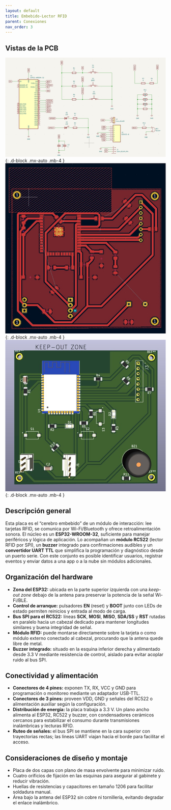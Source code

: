 ```yaml
---
layout: default
title: Embebido-Lector RFID
parent: Conexiones
nav_order: 3
---
```


## Vistas de la PCB

![Diagrama esquemático de la PCB](/assets/img/PCB_diagrama_esquema.jpg){: .d-block .mx-auto .mb-4 }
![Distribución de componentes en la PCB](/assets/img/PCB_placa_esquema.jpg){: .d-block .mx-auto .mb-4 }
![Modelo 3D de la PCB](/assets/img/PCB_placa_esquema_3D.jpg){: .d-block .mx-auto .mb-4 }

## Descripción general
Esta placa es el “cerebro embebido” de un módulo de interacción: lee tarjetas RFID, se comunica por Wi-Fi/Bluetooth y ofrece retroalimentación sonora. El núcleo es un **ESP32-WROOM-32**, suficiente para manejar periféricos y lógica de aplicación. Lo acompañan un **módulo RC522** (lector RFID por SPI), un **buzzer** integrado para confirmaciones audibles y un **convertidor UART TTL** que simplifica la programación y diagnóstico desde un puerto serie. Con este conjunto es posible identificar usuarios, registrar eventos y enviar datos a una app o a la nube sin módulos adicionales.

## Organización del hardware
- **Zona del ESP32:** ubicada en la parte superior izquierda con una *keep-out zone* debajo de la antena para preservar la potencia de la señal Wi-Fi/BLE.
- **Control de arranque:** pulsadores **EN** (reset) y **BOOT** junto con LEDs de estado permiten reinicios y entrada al modo de carga.
- **Bus SPI para el RC522:** líneas **SCK**, **MOSI**, **MISO**, **SDA/SS** y **RST** rutadas en paralelo hacia un cabezal dedicado para mantener longitudes similares y buena integridad de señal.
- **Módulo RFID:** puede montarse directamente sobre la tarjeta o como módulo externo conectado al cabezal, procurando que la antena quede libre de metal.
- **Buzzer integrado:** situado en la esquina inferior derecha y alimentado desde 3.3 V mediante resistencia de control, aislado para evitar acoplar ruido al bus SPI.

## Conectividad y alimentación
- **Conectores de 4 pines:** exponen TX, RX, VCC y GND para programación o monitoreo mediante un adaptador USB-TTL.
- **Conectores de 3 pines:** proveen VDD, GND y señales del RC522 o alimentación auxiliar según la configuración.
- **Distribución de energía:** la placa trabaja a 3.3 V. Un plano ancho alimenta al ESP32, RC522 y buzzer, con condensadores cerámicos cercanos para estabilizar el consumo durante transmisiones inalámbricas y lecturas RFID.
- **Ruteo de señales:** el bus SPI se mantiene en la cara superior con trayectorias rectas; las líneas UART viajan hacia el borde para facilitar el acceso.

## Consideraciones de diseño y montaje
- Placa de dos capas con plano de masa envolvente para minimizar ruido.
- Cuatro orificios de fijación en las esquinas para asegurar al gabinete y reducir vibración.
- Huellas de resistencias y capacitores en tamaño 1206 para facilitar soldadura manual.
- Área bajo la antena del ESP32 sin cobre ni tornillería, evitando degradar el enlace inalámbrico.
